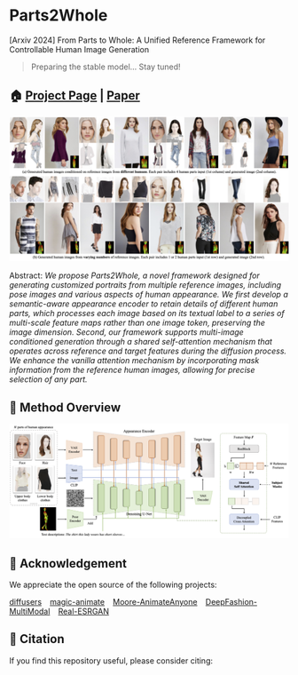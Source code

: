 # Parts2Whole

[Arxiv 2024] From Parts to Whole: A Unified Reference Framework for Controllable Human Image Generation

> Preparing the stable model... Stay tuned!

## 🏠 <a href="https://huanngzh.github.io/Parts2Whole/" target="_blank">Project Page</a> | <a href="" target="_blank">Paper</a>

![img:teaser](assets/teaser_mini.png)

Abstract: _We propose Parts2Whole, a novel framework designed for generating customized portraits from multiple reference images, including pose images and various aspects of human appearance. We first develop a semantic-aware appearance encoder to retain details of different human parts, which processes each image based on its textual label to a series of multi-scale feature maps rather than one image token, preserving the image dimension. Second, our framework supports multi-image conditioned generation through a shared self-attention mechanism that operates across reference and target features during the diffusion process. We enhance the vanilla attention mechanism by incorporating mask information from the reference human images, allowing for precise selection of any part._

## 🔨 Method Overview

![img:pipeline](assets/overview.png)

## 🤝 Acknowledgement

We appreciate the open source of the following projects:

[diffusers](https://github.com/huggingface/diffusers) &#8194;
[magic-animate](https://github.com/magic-research/magic-animate) &#8194;
[Moore-AnimateAnyone](https://github.com/MooreThreads/Moore-AnimateAnyone) &#8194;
[DeepFashion-MultiModal](https://github.com/yumingj/DeepFashion-MultiModal) &#8194;
[Real-ESRGAN](https://github.com/xinntao/Real-ESRGAN)

## 📎 Citation

If you find this repository useful, please consider citing:

```

```
